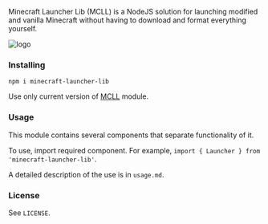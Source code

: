 
Minecraft Launcher Lib (MCLL) is a NodeJS solution for launching modified and vanilla Minecraft without having to download and format everything yourself.

![logo](https://user-images.githubusercontent.com/46288028/63431661-039f0580-c428-11e9-94a4-5ef45fce408b.jpg)

### Installing

`npm i minecraft-launcher-lib`

Use only current version of [MCLL](https://www.npmjs.com/package/minecraft-launcher-lib) module.

### Usage

This module contains several components that separate functionality of it.

To use, import required component. For example, `import { Launcher } from 'minecraft-launcher-lib'`.

A detailed description of the use is in `usage.md`.

### License

See `LICENSE`.
